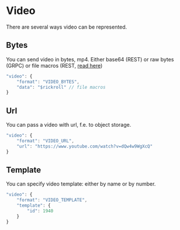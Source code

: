 # Video

There are several ways video can be represented.

## Bytes

You can send video in bytes, mp4. Either base64 (REST) or raw bytes (GRPC) or file macros (REST, [read here](./macros.md))

```jsx
"video": {
    "format": "VIDEO_BYTES",
    "data": "$rickroll" // file macros
}
```

## Url

You can pass a video with url, f.e. to object storage.

```jsx
"video": {
    "format": "VIDEO_URL",
    "url": "https://www.youtube.com/watch?v=dQw4w9WgXcQ"
}
```

## Template

You can specify video template: either by name or by number.

```jsx
"video": {
    "format": "VIDEO_TEMPLATE",
    "template": {
        "id": 1940
    }
}
```
